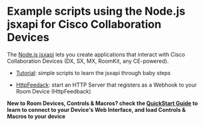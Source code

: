 # Example scripts using the Node.js jsxapi for Cisco Collaboration Devices

The [Node.js jsxapi](https://github.com/cisco-ce/jsxapi) lets you create applications that interact with Cisco Collaboration Devices (DX, SX, MX, RoomKit, any CE-powered).

- [Tutorial](tutorial/): simple scripts to learn the jsxapi through baby steps

- [HttpFeedack](httpfeedback/): start an HTTP Server that registers as a Webhook to your Room Device (HttpFeedback)


**New to Room Devices, Controls & Macros? check the [QuickStart Guide](../docs/QuickStart.md) to learn to connect to your Device's Web Interface, and load Controls & Macros to your device**

